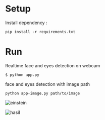 # Setup

Install dependency :

```
pip install -r requirements.txt
```

# Run
Realtime face and eyes detection on webcam

```
$ python app.py
```

face and eyes detection with image path

```
python app-image.py path/to/image
```

![einstein](https://user-images.githubusercontent.com/73166558/122932305-d27f1b80-d397-11eb-9f84-8d7b43d88868.jpg)

![hasil](https://user-images.githubusercontent.com/73166558/122934637-e88ddb80-d399-11eb-8891-206f62bf0ac8.jpg)
